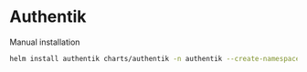 # Authentik

Manual installation

```bash
helm install authentik charts/authentik -n authentik --create-namespace -f values.yaml
```
